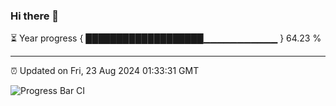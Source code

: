 ### Hi there 👋

⏳ Year progress { ███████████████████▁▁▁▁▁▁▁▁▁▁▁ } 64.23 %

---

⏰ Updated on Fri, 23 Aug 2024 01:33:31 GMT

![Progress Bar CI](https://github.com/ZhaoGui/ZhaoGui/workflows/Progress%20Bar%20CI/badge.svg)
